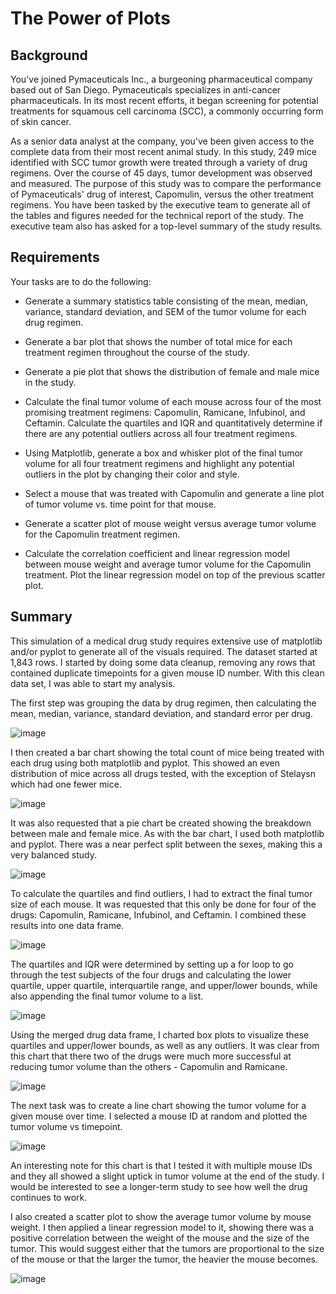 # The Power of Plots

## Background

You've joined Pymaceuticals Inc., a burgeoning pharmaceutical company based out of San Diego. Pymaceuticals specializes in anti-cancer pharmaceuticals. In its most recent efforts, it began screening for potential treatments for squamous cell carcinoma (SCC), a commonly occurring form of skin cancer.

As a senior data analyst at the company, you've been given access to the complete data from their most recent animal study. In this study, 249 mice identified with SCC tumor growth were treated through a variety of drug regimens. Over the course of 45 days, tumor development was observed and measured. The purpose of this study was to compare the performance of Pymaceuticals' drug of interest, Capomulin, versus the other treatment regimens. You have been tasked by the executive team to generate all of the tables and figures needed for the technical report of the study. The executive team also has asked for a top-level summary of the study results.

## Requirements

Your tasks are to do the following:

- Generate a summary statistics table consisting of the mean, median, variance, standard deviation, and SEM of the tumor volume for each drug regimen.

- Generate a bar plot that shows  the number of total mice for each treatment regimen throughout the course of the study.

- Generate a pie plot that shows the distribution of female and male mice in the study.

- Calculate the final tumor volume of each mouse across four of the most promising treatment regimens: Capomulin, Ramicane, Infubinol, and Ceftamin. Calculate the quartiles and IQR and quantitatively determine if there are any potential outliers across all four treatment regimens.

- Using Matplotlib, generate a box and whisker plot of the final tumor volume for all four treatment regimens and highlight any potential outliers in the plot by changing their color and style.

- Select a mouse that was treated with Capomulin and generate a line plot of tumor volume vs. time point for that mouse.

- Generate a scatter plot of mouse weight versus average tumor volume for the Capomulin treatment regimen.

- Calculate the correlation coefficient and linear regression model between mouse weight and average tumor volume for the Capomulin treatment. Plot the linear regression model on top of the previous scatter plot.

## Summary

This simulation of a medical drug study requires extensive use of matplotlib and/or pyplot to generate all of the visuals required. The dataset started at 1,843 rows. I started by doing some data cleanup, removing any rows that contained duplicate timepoints for a given mouse ID number. With this clean data set, I was able to start my analysis.

The first step was grouping the data by drug regimen, then calculating the mean, median, variance, standard deviation, and standard error per drug.

![image](https://user-images.githubusercontent.com/81889411/155864915-505e3e10-8f81-45b8-aa4b-9cd3a3e88bb7.png)

I then created a bar chart showing the total count of mice being treated with each drug using both matplotlib and pyplot. This showed an even distribution of mice across all drugs tested, with the exception of Stelaysn which had one fewer mice.

![image](https://user-images.githubusercontent.com/81889411/155864924-97875f9b-c102-4d7f-ae69-aed6666f060f.png)

It was also requested that a pie chart be created showing the breakdown between male and female mice. As with the bar chart, I used both matplotlib and pyplot. There was a near perfect split between the sexes, making this a very balanced study.

![image](https://user-images.githubusercontent.com/81889411/155864956-f98198fd-821d-4680-b53c-4300189c0a11.png)

To calculate the quartiles and find outliers, I had to extract the final tumor size of each mouse. It was requested that this only be done for four of the drugs: Capomulin, Ramicane, Infubinol, and Ceftamin. I combined these results into one data frame.

![image](https://user-images.githubusercontent.com/81889411/155864973-a8541800-b192-4bca-aa54-50fae9fa8d6b.png)

The quartiles and IQR were determined by setting up a for loop to go through the test subjects of the four drugs and calculating the lower quartile, upper quartile, interquartile range, and upper/lower bounds, while also appending the final tumor volume to a list.

![image](https://user-images.githubusercontent.com/81889411/155864986-821d71e3-3ae2-4a6d-8f2a-67f1a004d737.png)

Using the merged drug data frame, I charted box plots to visualize these quartiles and upper/lower bounds, as well as any outliers. It was clear from this chart that there two of the drugs were much more successful at reducing tumor volume than the others - Capomulin and Ramicane.

![image](https://user-images.githubusercontent.com/81889411/155864993-bff28e5e-2bee-44df-8239-d72937243285.png)

The next task was to create a line chart showing the tumor volume for a given mouse over time. I selected a mouse ID at random and plotted the tumor volume vs timepoint. 

![image](https://user-images.githubusercontent.com/81889411/155865004-5d4232a7-4d4c-4bfa-9cd8-afa11be1014f.png)

An interesting note for this chart is that I tested it with multiple mouse IDs and they all showed a slight uptick in tumor volume at the end of the study. I would be interested to see a longer-term study to see how well the drug continues to work.

I also created a scatter plot to show the average tumor volume by mouse weight. I then applied a linear regression model to it, showing there was a positive correlation between the weight of the mouse and the size of the tumor. This would suggest either that the tumors are proportional to the size of the mouse or that the larger the tumor, the heavier the mouse becomes. 

![image](https://user-images.githubusercontent.com/81889411/155865036-41619c90-faa0-403c-8829-c0855d69e593.png)



